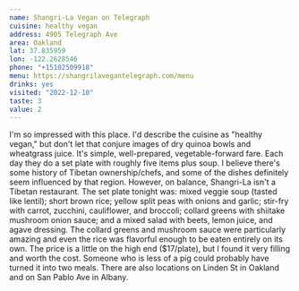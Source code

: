 ```yaml
---
name: Shangri-La Vegan on Telegraph
cuisine: healthy vegan 
address: 4905 Telegraph Ave
area: Oakland
lat: 37.835959
lon: -122.2628546
phone: "+15102509918"
menu: https://shangrilavegantelegraph.com/menu
drinks: yes 
visited: "2022-12-10"
taste: 3
value: 2
---
```


I'm so impressed with this place. I'd describe the cuisine as "healthy vegan," 
but don't let that conjure images of dry quinoa bowls and wheatgrass juice. It's simple,
well-prepared, vegetable-forward fare. Each day they do a set plate with roughly five 
items plus soup. I believe there's some history of Tibetan ownership/chefs, and 
some of the dishes definitely seem influenced by that region. However, on balance, Shangri-La 
isn't a Tibetan restaurant. The set plate tonight was: mixed veggie soup (tasted like lentil);
short brown rice; yellow split peas with onions and garlic; stir-fry with carrot, zucchini, 
cauliflower, and broccoli; collard greens with shiitake mushroom onion sauce; and a mixed salad
with beets, lemon juice, and agave dressing. The collard greens and mushroom sauce were particularly
amazing and even the rice was flavorful enough to be eaten entirely on its own. The price is a 
little on the high end ($17/plate), but I found it very filling and worth the cost. Someone who is 
less of a pig could probably have turned it into two meals. There are also locations on Linden St in 
Oakland and on San Pablo Ave in Albany.